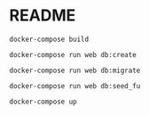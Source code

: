# README

`docker-compose build`

`docker-compose run web db:create`

`docker-compose run web db:migrate`

`docker-compose run web db:seed_fu`

`docker-compose up`
